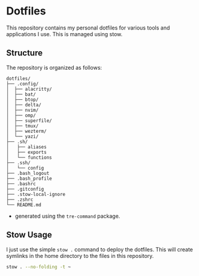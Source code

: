# Dotfiles

This repository contains my personal dotfiles for various tools and applications I use. This is managed using stow.

## Structure

The repository is organized as follows:

```plaintext
dotfiles/
├── .config/
│  ├── alacritty/
│  ├── bat/
│  ├── btop/
│  ├── delta/
│  ├── nvim/
│  ├── omp/
│  ├── superfile/
│  ├── tmux/
│  ├── wezterm/
│  └── yazi/
├── .sh/
│   ├── aliases
│   ├── exports
│   └── functions
├── .ssh/
│   └── config
├── .bash_logout
├── .bash_profile
├── .bashrc
├── .gitconfig
├── .stow-local-ignore
├── .zshrc
└── README.md
```

- generated using the `tre-command` package.

## Stow Usage

I just use the simple `stow .` command to deploy the dotfiles. This will create symlinks in the home directory to the files in this repository.

```sh
stow . --no-folding -t ~
```
